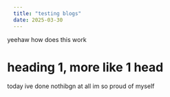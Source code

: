  ```yaml
   ---
   title: "testing blogs"
   date: 2025-03-30
   ---
   ```
yeehaw how does this work 
# heading 1, more like 1 head
today ive done nothibgn at all im so proud of myself 
